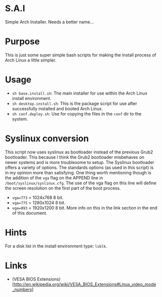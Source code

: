 S.A.I
=====
Simple Arch Installer. Needs a better name...


Purpose
=======
This is just some super simple bash scripts for making the install process of Arch Linux a little simpler.


Usage
=====
  * `sh base.install.sh`: The main installer for use within the Arch Linux install environment.
  * `sh desktop.install.sh`: This is the package script for use after successfully installed and booted Arch Linux.
  * `sh conf.deploy.sh`: Use for copying the files in the `conf` dir to the system. 


Syslinux conversion
===================
This script now uses syslinux as bootloader instead of the previous Grub2 bootloader. This because I think the Grub2 bootloader misbehaves on newer systems and is more troublesome to setup.
The Syslinux bootloader offers a variety of options. The standards options (as used in this script) is in my opinion more than satisfying. One thing worth mentioning though is the addition of the `vga` flag on the APPEND line in `/boot/syslinux/syslinux.cfg`. The use of the vga flag on this line will define the screen resolution on the first part of the boot process. 
  * `vga=773` = 1024x768 8 bit.
  * `vga=775` = 1280x1024 8 bit.
  * `vga=893` = 1920x1200 8 bit.
More info on this in the link section in the end of this document.


Hints
=====
For a disk list in the install environment type: `lsblk`.


Links
=====
  * (VESA BIOS Extensions)[http://en.wikipedia.org/wiki/VESA_BIOS_Extensions#Linux_video_mode_numbers]
